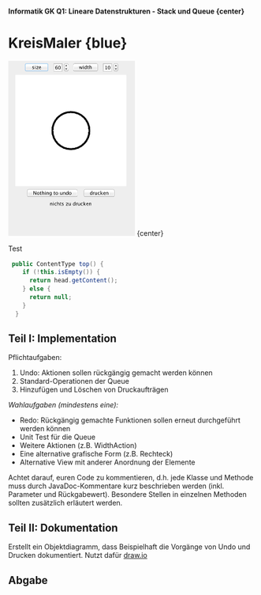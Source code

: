 #### Informatik GK Q1: Lineare Datenstrukturen - Stack und Queue {center}

# KreisMaler {blue}

![Die GUI](img/gui.png) {center}

Test

```java
 public ContentType top() {
    if (!this.isEmpty()) {
      return head.getContent();
    } else {
      return null;
    }
  }
```

## Teil I: Implementation

Pflichtaufgaben:
1. Undo: Aktionen sollen rückgängig gemacht werden können
2. Standard-Operationen der Queue
3. Hinzufügen und Löschen von Druckaufträgen

*Wahlaufgaben (mindestens eine):*
* Redo: Rückgängig gemachte Funktionen sollen erneut durchgeführt werden können
* Unit Test für die Queue
* Weitere Aktionen (z.B. WidthAction)
* Eine alternative grafische Form (z.B. Rechteck)
* Alternative View mit anderer Anordnung der Elemente

Achtet darauf, euren Code zu kommentieren, d.h. jede Klasse und Methode muss durch JavaDoc-Kommentare kurz beschrieben werden (inkl. Parameter und Rückgabewert). Besondere Stellen in einzelnen Methoden sollten zusätzlich erläutert werden.

## Teil II: Dokumentation

Erstellt ein Objektdiagramm, dass Beispielhaft die Vorgänge von Undo und Drucken dokumentiert. Nutzt dafür [draw.io](http://draw.io)

## Abgabe

